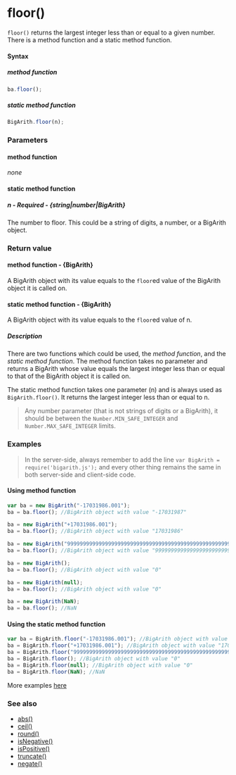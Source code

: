 # floor()
<code>floor()</code> returns the largest integer less than or equal to a given number. There is a method function and a static method function.

#### Syntax
##### method function
```javascript
ba.floor();
```

##### static method function
```javascript
BigArith.floor(n);
```
 
### Parameters
#### method function
*none*

#### static method function
##### n - Required - {string|number|BigArith}
The number to floor. This could be a string of digits, a number, or a BigArith object.

### Return value
#### method function - {BigArith}
A BigArith object with its value equals to the <code>floor</code>ed value of the BigArith object it is called on.

#### static method function - {BigArith}
A BigArith object with its value equals to the <code>floor</code>ed value of n.

##### Description
There are two functions which could be used, the *method function*, and the *static method function*. The method function takes no parameter and returns a BigArith whose value equals the largest integer less than or equal to that of the BigArith object it is called on.

The static method function takes one parameter (n) and is always used as <code>BigArith.floor()</code>. It returns the largest integer less than or equal to n. 

> Any number parameter (that is not strings of digits or a BigArith), it should be between the <code>Number.MIN_SAFE_INTEGER</code> and <code>Number.MAX_SAFE_INTEGER</code> limits.


### Examples

> In the server-side, always remember to add the line `var BigArith = require('bigarith.js');` and every other thing remains the same in both server-side and client-side code.

#### Using method function

```javascript
var ba = new BigArith("-17031986.001");
ba = ba.floor(); //BigArith object with value "-17031987"

ba = new BigArith("+17031986.001");
ba = ba.floor(); //BigArith object with value "17031986"

ba = new BigArith("999999999999999999999999999999999999999999999999999999999999999999999999999999999999999999999.999");
ba = ba.floor(); //BigArith object with value "999999999999999999999999999999999999999999999999999999999999999999999999999999999999999999999"

ba = new BigArith();
ba = ba.floor(); //BigArith object with value "0" 

ba = new BigArith(null);
ba = ba.floor(); //BigArith object with value "0" 

ba = new BigArith(NaN);
ba = ba.floor(); //NaN
```

#### Using the static method function

```javascript
var ba = BigArith.floor("-17031986.001"); //BigArith object with value "-17031987"
ba = BigArith.floor("+17031986.001"); //BigArith object with value "17031986"
ba = BigArith.floor("999999999999999999999999999999999999999999999999999999999999999999999999999999999999999999999.999"); //BigArith object with value "999999999999999999999999999999999999999999999999999999999999999999999999999999999999999999999"
ba = BigArith.floor(); //BigArith object with value "0"
ba = BigArith.floor(null); //BigArith object with value "0"
ba = BigArith.floor(NaN); //NaN
```

More examples [here](https://github.com/osofem/BigArith.js/tree/master/examples/)

### See also
* [abs()](https://osofem.github.io/BigArith.js/documentation/abs.html)
* [ceil()](https://osofem.github.io/BigArith.js/documentation/ceil.html)
* [round()](https://osofem.github.io/BigArith.js/documentation/round.html)
* [isNegative()](https://osofem.github.io/BigArith.js/documentation/isnegative.html)
* [isPositive()](https://osofem.github.io/BigArith.js/documentation/ispositive.html)
* [truncate()](https://osofem.github.io/BigArith.js/documentation/truncate.html)
* [negate()](https://osofem.github.io/BigArith.js/documentation/negate.html)
